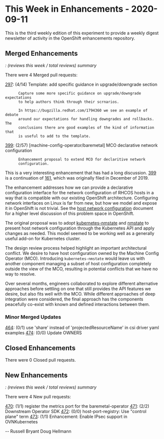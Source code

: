 # This Week in Enhancements - 2020-09-11

This is the third weekly edition of this experiment to provide a weekly digest
newsletter of activity in the OpenShift enhancements repository.

## Merged Enhancements

*<PR ID>: (reviews this week / total reviews) summary*

There were 4 Merged pull requests:

[297](https://github.com/openshift/enhancements/pull/297): (4/14) Template: add specific guidance in upgrade/downgrade section

	      Capture some more specific guidance on upgrade/downgrade expectations
	      to help authors think through their scrnarios.
	      
	      In https://bugzilla.redhat.com/1794360 we see an example of debate
	      around our expectations for handling downgrades and rollbacks. The
	      conclusions there are good examples of the kind of information that
	      is useful to add to the template.

[399](https://github.com/openshift/enhancements/pull/399): (2/57) [machine-config-operator/baremetal] MCO declarative network configuration

	      Enhancement proposal to extend MCO for declaritive network
	      configuration.

This is a very interesting enhancement that has had a long discussion.
[399](https://github.com/openshift/enhancements/pull/399) is a continuation of
[161](https://github.com/openshift/enhancements/pull/161), which was originally
filed in December of 2019.

The enhancement addresses how we can provide a declarative configuration
interface for the network configuration of RHCOS hosts in a way that is
compatible with our existing OpenShift architecture.  Configuring network
interfaces on Linux is far from new, but how we model and expose it in
OpenShift is not trivial.  See the [host network
configuration](https://github.com/openshift/enhancements/blob/master/enhancements/host-network-configuration.md)
document for a higher level discussion of this problem space in OpenShift.

The original proposal was to adopt
[kubernetes-nmstate](https://github.com/nmstate/kubernetes-nmstate) and
[nmstate](https://github.com/nmstate/nmstate) to present host network
configuration through the Kubernetes API and apply changes as needed.  This
model seemed to be working well as a generally useful add-on for Kubernetes
cluster.

The design review process helped highlight an important architectural conflict.
We desire to have host configuration owned by the Machine Config Operator
(MCO).  Introducing `kubernetes-nmstate` would leave us with another component
managing a subset of host configuration completely outside the view of the MCO,
resulting in potential conflicts that we have no way to resolve.

Over several months, engineers collaborated to explore different alternative
approaches before settling on one that still provides the API features we
desire, but also fits well with the MCO.  While different approaches of deep
integration were considered, the final approach has the components peacefully
co-exist with known and defined interactions between them.

### Minor Merged Updates

[464](https://github.com/openshift/enhancements/pull/464): (0/1) use 'share' instead of 'projectedResourceName' in csi driver yaml examples
[474](https://github.com/openshift/enhancements/pull/474): (0/0) Update OWNERS


## Closed Enhancements

There were 0 Closed pull requests.


## New Enhancements

*<PR ID>: (reviews this week / total reviews) summary*

There were 4 New pull requests:

[470](https://github.com/openshift/enhancements/pull/470): (1/1) register the metrics port for the baremetal-operator
[471](https://github.com/openshift/enhancements/pull/471): (2/2) Downstream Operator SDK
[472](https://github.com/openshift/enhancements/pull/472): (0/0) host-port-registry: Use "control plane" term
[473](https://github.com/openshift/enhancements/pull/473): (1/1) Enhancement: Enable IPsec support in OVNKubernetes

-- 
Russell Bryant
Doug Hellmann

